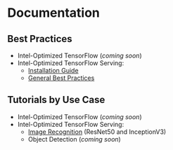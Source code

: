 # Documentation

## Best Practices

* Intel-Optimized TensorFlow (*coming soon*)
* Intel-Optimized TensorFlow Serving:
    * [Installation Guide](general/tensorflow_serving/InstallationGuide.md)
    * [General Best Practices](general/tensorflow_serving/GeneralBestPractices.md)
## Tutorials by Use Case

* Intel-Optimized TensorFlow (*coming soon*)
* Intel-Optimized TensorFlow Serving:
    * [Image Recognition](image_recognition/tensorflow_serving/Tutorial.md) (ResNet50 and InceptionV3)
    * Object Detection (*coming soon*)
      